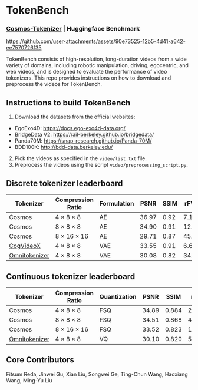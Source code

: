 <!-- # SPDX-FileCopyrightText: Copyright (c) 2024 NVIDIA CORPORATION & AFFILIATES. All rights reserved.
# SPDX-License-Identifier: Apache-2.0
#
# Licensed under the Apache License, Version 2.0 (the "License");
# you may not use this file except in compliance with the License.
# You may obtain a copy of the License at
#
# http://www.apache.org/licenses/LICENSE-2.0
#
# Unless required by applicable law or agreed to in writing, software
# distributed under the License is distributed on an "AS IS" BASIS,
# WITHOUT WARRANTIES OR CONDITIONS OF ANY KIND, either express or implied.
# See the License for the specific language governing permissions and
# limitations under the License. -->

# TokenBench

### [Cosmos-Tokenizer](github.com/NVIDIA/Cosmos-Tokenizer) | Huggingface Benchmark

https://github.com/user-attachments/assets/90e73525-12b5-4d41-a642-ee7570726f35


TokenBench consists of high-resolution, long-duration videos from a wide variety of domains, including robotic manipulation, driving, egocentric, and web videos, and is designed to evaluate the performance of video tokenizers. This repo provides instructions on how to download and preprocess the videos for TokenBench.


## Instructions to build TokenBench

1. Download the datasets from the official websites:
* EgoExo4D: https://docs.ego-exo4d-data.org/
* BridgeData V2: https://rail-berkeley.github.io/bridgedata/
* Panda70M: https://snap-research.github.io/Panda-70M/
* BDD100K: http://bdd-data.berkeley.edu/

2. Pick the videos as specified in the `video/list.txt` file.
3. Preprocess the videos using the script `video/preprocessing_script.py`.


## Discrete tokenizer leaderboard

| Tokenizer      | Compression Ratio | Formulation | PSNR  | SSIM | rFVD  |
| -------------- | ----------------- | ----------- | ----- | ---- | ----- |
| Cosmos         | 4 × 8 × 8         | AE          | 36.97 | 0.92 | 7.12  |
| Cosmos         | 8 × 8 × 8         | AE          | 34.90 | 0.91 | 12.08 |
| Cosmos         | 8 × 16 × 16       | AE          | 29.71 | 0.87 | 45.08 |
| [CogVideoX](https://huggingface.co/docs/diffusers/en/api/models/autoencoderkl_cogvideox)      | 4 × 8 × 8         | VAE         | 33.55 | 0.91 | 6.68  |
| [Omnitokenizer](https://github.com/FoundationVision/OmniTokenizer)  | 4 × 8 × 8         | VAE         | 30.08 | 0.82 | 34.79 |

## Continuous tokenizer leaderboard

| Tokenizer      | Compression Ratio | Quantization | PSNR  | SSIM | rFVD  |
| -------------- | ----------------- | ------------ | ----- | ---- | ----- |
| Cosmos         | 4 × 8 × 8         | FSQ          | 34.89 | 0.884 | 20.11 |
| Cosmos         | 8 × 8 × 8         | FSQ          | 34.51 | 0.868 | 44.76 |
| Cosmos         | 8 × 16 × 16       | FSQ          | 33.52 | 0.823 | 118.22 |
| [Omnitokenizer](https://github.com/FoundationVision/OmniTokenizer)  | 4 × 8 × 8         | VQ           | 30.10 | 0.820 | 52.88 |


## Core Contributors

Fitsum Reda, Jinwei Gu, Xian Liu, Songwei Ge, Ting-Chun Wang, Haoxiang Wang, Ming-Yu Liu
